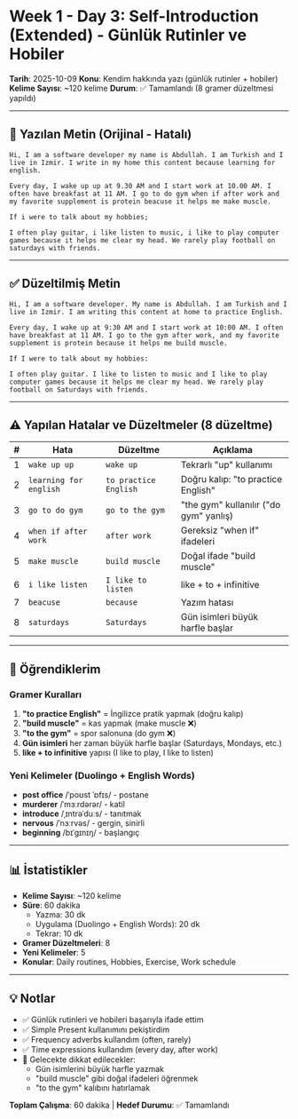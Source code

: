 # Week 1 - Day 3: Self-Introduction (Extended) - Günlük Rutinler ve Hobiler

**Tarih**: 2025-10-09
**Konu**: Kendim hakkında yazı (günlük rutinler + hobiler)
**Kelime Sayısı**: ~120 kelime
**Durum**: ✅ Tamamlandı (8 gramer düzeltmesi yapıldı)

---

## 📝 Yazılan Metin (Orijinal - Hatalı)

```
Hi, I am a software developer my name is Abdullah. I am Turkish and I live in Izmir. I write in my home this content because learning for english.

Every day, I wake up up at 9.30 AM and I start work at 10.00 AM. I often have breakfast at 11 AM. I go to do gym when if after work and my favorite supplement is protein beacuse it helps me make muscle.

If i were to talk about my hobbies;

I often play guitar, i like listen to music, i like to play computer games because it helps me clear my head. We rarely play football on saturdays with friends.
```

---

## ✅ Düzeltilmiş Metin

```
Hi, I am a software developer. My name is Abdullah. I am Turkish and I live in Izmir. I am writing this content at home to practice English.

Every day, I wake up at 9:30 AM and I start work at 10:00 AM. I often have breakfast at 11 AM. I go to the gym after work, and my favorite supplement is protein because it helps me build muscle.

If I were to talk about my hobbies:

I often play guitar. I like to listen to music and I like to play computer games because it helps me clear my head. We rarely play football on Saturdays with friends.
```

---

## ⚠️ Yapılan Hatalar ve Düzeltmeler (8 düzeltme)

| # | Hata | Düzeltme | Açıklama |
|---|------|----------|----------|
| 1 | `wake up up` | `wake up` | Tekrarlı "up" kullanımı |
| 2 | `learning for english` | `to practice English` | Doğru kalıp: "to practice English" |
| 3 | `go to do gym` | `go to the gym` | "the gym" kullanılır ("do gym" yanlış) |
| 4 | `when if after work` | `after work` | Gereksiz "when if" ifadeleri |
| 5 | `make muscle` | `build muscle` | Doğal ifade "build muscle" |
| 6 | `i like listen` | `I like to listen` | like + to + infinitive |
| 7 | `beacuse` | `because` | Yazım hatası |
| 8 | `saturdays` | `Saturdays` | Gün isimleri büyük harfle başlar |

---

## 🎯 Öğrendiklerim

### Gramer Kuralları
1. **"to practice English"** = İngilizce pratik yapmak (doğru kalıp)
2. **"build muscle"** = kas yapmak (make muscle ❌)
3. **"to the gym"** = spor salonuna (do gym ❌)
4. **Gün isimleri** her zaman büyük harfle başlar (Saturdays, Mondays, etc.)
5. **like + to infinitive** yapısı (I like to play, I like to listen)

### Yeni Kelimeler (Duolingo + English Words)
- **post office** /ˈpoʊst ˈɒfɪs/ - postane
- **murderer** /ˈmɜːrdərər/ - katil
- **introduce** /ˌɪntrəˈduːs/ - tanıtmak
- **nervous** /ˈnɜːrvəs/ - gergin, sinirli
- **beginning** /bɪˈɡɪnɪŋ/ - başlangıç

---

## 📊 İstatistikler

- **Kelime Sayısı**: ~120 kelime
- **Süre**: 60 dakika
  - Yazma: 30 dk
  - Uygulama (Duolingo + English Words): 20 dk
  - Tekrar: 10 dk
- **Gramer Düzeltmeleri**: 8
- **Yeni Kelimeler**: 5
- **Konular**: Daily routines, Hobbies, Exercise, Work schedule

---

## 💡 Notlar

- ✅ Günlük rutinleri ve hobileri başarıyla ifade ettim
- ✅ Simple Present kullanımını pekiştirdim
- ✅ Frequency adverbs kullandım (often, rarely)
- ✅ Time expressions kullandım (every day, after work)
- 📌 Gelecekte dikkat edilecekler:
  - Gün isimlerini büyük harfle yazmak
  - "build muscle" gibi doğal ifadeleri öğrenmek
  - "to the gym" kalıbını hatırlamak

**Toplam Çalışma**: 60 dakika | **Hedef Durumu**: ✅ Tamamlandı